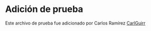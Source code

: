 # Adición de prueba

Este archivo de prueba fue adicionado por Carlos Ramírez [CarlGuirr](https://github.com/CarlGuirr)
